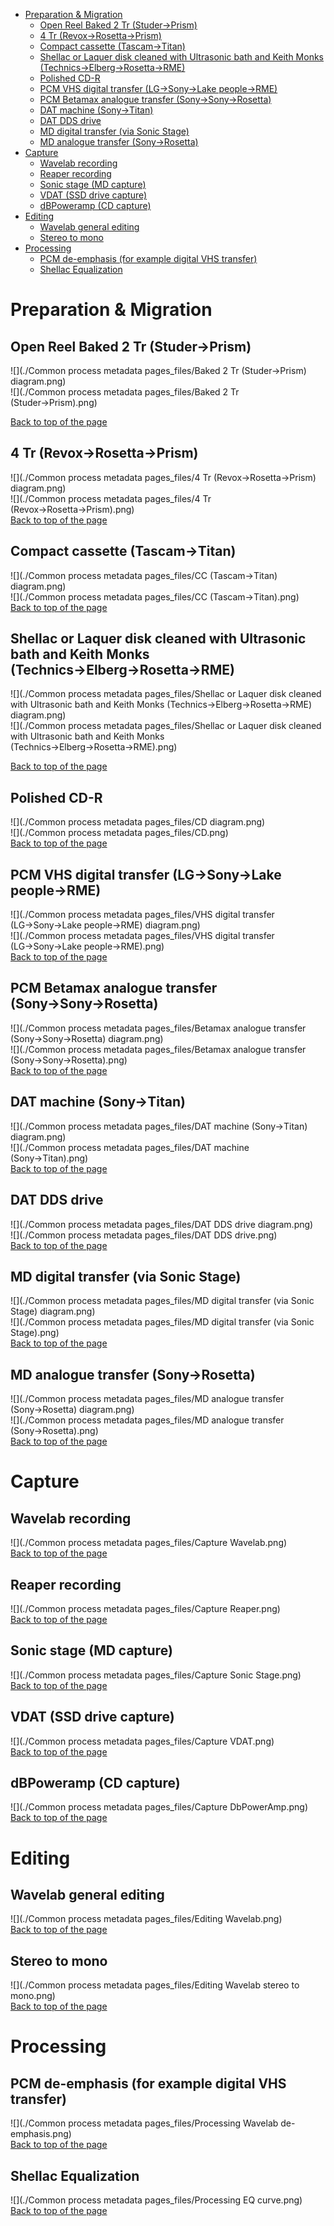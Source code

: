 <a name="top"></a>

*   [Preparation & Migration](http://sip-gallery.droppages.com/#mozTocId555457)
    *   [Open Reel Baked 2 Tr (Studer→Prism)](http://sip-gallery.droppages.com/#mozTocId654654)
    *   [4 Tr (Revox→Rosetta→Prism)](http://sip-gallery.droppages.com/#mozTocId88117)
    *   [Compact cassette (Tascam→Titan)](http://sip-gallery.droppages.com/#mozTocId199816)
    *   [Shellac or Laquer disk cleaned with Ultrasonic bath and Keith Monks (Technics→Elberg→Rosetta→RME)](http://sip-gallery.droppages.com/#mozTocId98003)
    *   [Polished CD-R](http://sip-gallery.droppages.com/#mozTocId712089)
    *   [PCM VHS digital transfer (LG→Sony→Lake people→RME)](http://sip-gallery.droppages.com/#mozTocId98003)
    *   [PCM Betamax analogue transfer (Sony→Sony→Rosetta)](http://sip-gallery.droppages.com/#mozTocId475728)
    *   [DAT machine (Sony→Titan)](http://sip-gallery.droppages.com/#mozTocId439844)
    *   [DAT DDS drive](http://sip-gallery.droppages.com/#mozTocId416260)
    *   [MD digital transfer (via Sonic Stage)](http://sip-gallery.droppages.com/#mozTocId548646)
    *   [MD analogue transfer (Sony→Rosetta)](http://sip-gallery.droppages.com/#mozTocId548646)
*   [Capture](http://sip-gallery.droppages.com/#mozTocId565196)
    *   [Wavelab recording](http://sip-gallery.droppages.com/#mozTocId291967)
    *   [Reaper recording](http://sip-gallery.droppages.com/#mozTocId427035)
    *   [Sonic stage (MD capture)](http://sip-gallery.droppages.com/#mozTocId325502)
    *   [VDAT (SSD drive capture)](http://sip-gallery.droppages.com/#mozTocId723320)
    *   [dBPoweramp (CD capture)](http://sip-gallery.droppages.com/#mozTocId491581)
*   [Editing](http://sip-gallery.droppages.com/#mozTocId629496)
    *   [Wavelab general editing](http://sip-gallery.droppages.com/#mozTocId60521)
    *   [Stereo to mono](http://sip-gallery.droppages.com/#mozTocId258175)
*   [Processing](http://sip-gallery.droppages.com/#mozTocId138154)
    *   [PCM de-emphasis (for example digital VHS transfer)](http://sip-gallery.droppages.com/#mozTocId72798)
    *   [Shellac Equalization](http://sip-gallery.droppages.com/#mozTocId748782)

# <a class="mozTocH1" name="mozTocId555457"></a>Preparation & Migration  

## <a class="mozTocH3" name="mozTocId654654"></a>Open Reel Baked 2 Tr (Studer→Prism)

![](./Common process metadata pages_files/Baked 2 Tr (Studer→Prism) diagram.png)  
![](./Common process metadata pages_files/Baked 2 Tr (Studer→Prism).png)  

[Back to top of the page](http://sip-gallery.droppages.com/#top)  

## <a class="mozTocH3" name="mozTocId88117"></a>4 Tr (Revox→Rosetta→Prism)

![](./Common process metadata pages_files/4 Tr (Revox→Rosetta→Prism) diagram.png)  
![](./Common process metadata pages_files/4 Tr (Revox→Rosetta→Prism).png)  
[Back to top of the page](http://sip-gallery.droppages.com/index.html#top)  

## <a class="mozTocH2" name="mozTocId199816"></a>Compact cassette (Tascam→Titan)

![](./Common process metadata pages_files/CC (Tascam→Titan) diagram.png)  
![](./Common process metadata pages_files/CC (Tascam→Titan).png)  
[Back to top of the page](http://sip-gallery.droppages.com/index.html#top)  

## <a class="mozTocH3" name="mozTocId98003"></a>Shellac or Laquer disk cleaned with Ultrasonic bath and Keith Monks (Technics→Elberg→Rosetta→RME)

![](./Common process metadata pages_files/Shellac or Laquer disk cleaned with Ultrasonic bath and Keith Monks (Technics→Elberg→Rosetta→RME) diagram.png)  
![](./Common process metadata pages_files/Shellac or Laquer disk cleaned with Ultrasonic bath and Keith Monks (Technics→Elberg→Rosetta→RME).png)  

[Back to top of the page](http://sip-gallery.droppages.com/index.html#top)  

## <a class="mozTocH2" name="mozTocId712089"></a>Polished CD-R

![](./Common process metadata pages_files/CD diagram.png)  
![](./Common process metadata pages_files/CD.png)  
[Back to top of the page](http://sip-gallery.droppages.com/index.html#top)  

## <a class="mozTocH3" name="mozTocId98003"></a>PCM VHS digital transfer (LG→Sony→Lake people→RME)

![](./Common process metadata pages_files/VHS digital transfer (LG→Sony→Lake people→RME) diagram.png)  
![](./Common process metadata pages_files/VHS digital transfer (LG→Sony→Lake people→RME).png)  
[Back to top of the page](http://sip-gallery.droppages.com/index.html#top)  

## <a class="mozTocH3" name="mozTocId475728"></a>PCM Betamax analogue transfer (Sony→Sony→Rosetta)

![](./Common process metadata pages_files/Betamax analogue transfer (Sony→Sony→Rosetta) diagram.png)  
![](./Common process metadata pages_files/Betamax analogue transfer (Sony→Sony→Rosetta).png)  
[Back to top of the page](http://sip-gallery.droppages.com/index.html#top)  

## <a class="mozTocH2" name="mozTocId439844"></a>DAT machine (Sony→Titan)

![](./Common process metadata pages_files/DAT machine (Sony→Titan) diagram.png)  
![](./Common process metadata pages_files/DAT machine (Sony→Titan).png)  
[Back to top of the page](http://sip-gallery.droppages.com/index.html#top)  

## <a class="mozTocH2" name="mozTocId416260"></a>DAT DDS drive

![](./Common process metadata pages_files/DAT DDS drive diagram.png)  
![](./Common process metadata pages_files/DAT DDS drive.png)  
[Back to top of the page](http://sip-gallery.droppages.com/index.html#top)  

## <a class="mozTocH2" name="mozTocId548646"></a>MD digital transfer (via Sonic Stage)

![](./Common process metadata pages_files/MD digital transfer (via Sonic Stage) diagram.png)  
![](./Common process metadata pages_files/MD digital transfer (via Sonic Stage).png)  
[Back to top of the page](http://sip-gallery.droppages.com/index.html#top)  

## <a class="mozTocH2" name="mozTocId548646"></a>MD analogue transfer (Sony→Rosetta)

![](./Common process metadata pages_files/MD analogue transfer (Sony→Rosetta) diagram.png)  
![](./Common process metadata pages_files/MD analogue transfer (Sony→Rosetta).png)  
[Back to top of the page](http://sip-gallery.droppages.com/index.html#top)  

# <a class="mozTocH1" name="mozTocId565196"></a>Capture

## <a class="mozTocH2" name="mozTocId291967"></a>Wavelab recording

![](./Common process metadata pages_files/Capture Wavelab.png)  
[Back to top of the page](http://sip-gallery.droppages.com/index.html#top)  

## <a class="mozTocH2" name="mozTocId427035"></a>Reaper recording

![](./Common process metadata pages_files/Capture Reaper.png)  
[Back to top of the page](http://sip-gallery.droppages.com/index.html#top)  

## <a class="mozTocH2" name="mozTocId325502"></a>Sonic stage (MD capture)

![](./Common process metadata pages_files/Capture Sonic Stage.png)  
[Back to top of the page](http://sip-gallery.droppages.com/index.html#top)  

## <a class="mozTocH2" name="mozTocId723320"></a>VDAT (SSD drive capture)

![](./Common process metadata pages_files/Capture VDAT.png)  
[Back to top of the page](http://sip-gallery.droppages.com/index.html#top)  

## <a class="mozTocH2" name="mozTocId491581"></a>dBPoweramp (CD capture)

![](./Common process metadata pages_files/Capture DbPowerAmp.png)  
[Back to top of the page](http://sip-gallery.droppages.com/index.html#top)  

# <a class="mozTocH1" name="mozTocId629496"></a>Editing

## <a class="mozTocH2" name="mozTocId60521"></a>Wavelab general editing

![](./Common process metadata pages_files/Editing Wavelab.png)  
[Back to top of the page](http://sip-gallery.droppages.com/index.html#top)  

## <a class="mozTocH2" name="mozTocId258175"></a>Stereo to mono

![](./Common process metadata pages_files/Editing Wavelab stereo to mono.png)  
[Back to top of the page](http://sip-gallery.droppages.com/index.html#top)  

# <a class="mozTocH1" name="mozTocId138154"></a>Processing

## <a class="mozTocH2" name="mozTocId72798"></a>PCM de-emphasis (for example digital VHS transfer)

![](./Common process metadata pages_files/Processing Wavelab de-emphasis.png)  
[Back to top of the page](http://sip-gallery.droppages.com/index.html#top)  

## <a class="mozTocH2" name="mozTocId748782"></a>Shellac Equalization

![](./Common process metadata pages_files/Processing EQ curve.png)  
[Back to top of the page](http://sip-gallery.droppages.com/index.html#top)
